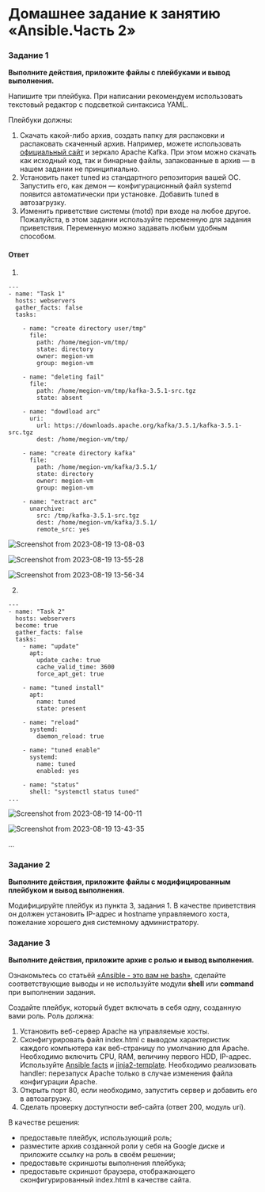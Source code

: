 # Домашнее задание к занятию «Ansible.Часть 2»

### Задание 1

**Выполните действия, приложите файлы с плейбуками и вывод выполнения.**

Напишите три плейбука. При написании рекомендуем использовать текстовый редактор с подсветкой синтаксиса YAML.

Плейбуки должны: 

1. Скачать какой-либо архив, создать папку для распаковки и распаковать скаченный архив. Например, можете использовать [официальный сайт](https://kafka.apache.org/downloads) и зеркало Apache Kafka. При этом можно скачать как исходный код, так и бинарные файлы, запакованные в архив — в нашем задании не принципиально.
2. Установить пакет tuned из стандартного репозитория вашей ОС. Запустить его, как демон — конфигурационный файл systemd появится автоматически при установке. Добавить tuned в автозагрузку.
3. Изменить приветствие системы (motd) при входе на любое другое. Пожалуйста, в этом задании используйте переменную для задания приветствия. Переменную можно задавать любым удобным способом.

#### Ответ
1.
```
---
- name: "Task 1"
  hosts: webservers
  gather_facts: false
  tasks:
   
    - name: "create directory user/tmp"
      file:
        path: /home/megion-vm/tmp/
        state: directory
        owner: megion-vm
        group: megion-vm
   
    - name: "deleting fail"
      file:
        path: /home/megion-vm/tmp/kafka-3.5.1-src.tgz
        state: absent
   
    - name: "dowdload arc"
      uri:
        url: https://downloads.apache.org/kafka/3.5.1/kafka-3.5.1-src.tgz
        dest: /home/megion-vm/tmp/
       
    - name: "create directory kafka"
      file:
        path: /home/megion-vm/kafka/3.5.1/
        state: directory
        owner: megion-vm
        group: megion-vm
   
    - name: "extract arc"
      unarchive:
        src: /tmp/kafka-3.5.1-src.tgz
        dest: /home/megion-vm/kafka/3.5.1/
        remote_src: yes
```
![Screenshot from 2023-08-19 13-08-03](https://github.com/megasts/home_works/assets/71494027/a50b46fc-33a0-474e-a632-7bae9cca86eb)

![Screenshot from 2023-08-19 13-55-28](https://github.com/megasts/home_works/assets/71494027/fb91acb1-b7df-49f3-96d9-1b0bce6022bf)

![Screenshot from 2023-08-19 13-56-34](https://github.com/megasts/home_works/assets/71494027/0e29efbf-46d6-4ccf-bb7f-7ae8ccab67fc)

2.
```
---
- name: "Task 2"
  hosts: webservers
  become: true
  gather_facts: false
  tasks:
    - name: "update"
      apt:
        update_cache: true
        cache_valid_time: 3600
        force_apt_get: true
       
    - name: "tuned install"
      apt:
        name: tuned
        state: present

    - name: "reload"
      systemd:
        daemon_reload: true    

    - name: "tuned enable" 
      systemd:
        name: tuned
        enabled: yes

    - name: "status"
      shell: "systemctl status tuned"
...

```

![Screenshot from 2023-08-19 14-00-11](https://github.com/megasts/home_works/assets/71494027/281314c1-c82e-42ce-be9f-326579d13b44)

![Screenshot from 2023-08-19 13-43-35](https://github.com/megasts/home_works/assets/71494027/0a77fc53-8bf9-44cc-808b-c254ada9ad97)


...

### Задание 2

**Выполните действия, приложите файлы с модифицированным плейбуком и вывод выполнения.** 

Модифицируйте плейбук из пункта 3, задания 1. В качестве приветствия он должен установить IP-адрес и hostname управляемого хоста, пожелание хорошего дня системному администратору. 



### Задание 3

**Выполните действия, приложите архив с ролью и вывод выполнения.**

Ознакомьтесь со статьёй [«Ansible - это вам не bash»](https://habr.com/ru/post/494738/), сделайте соответствующие выводы и не используйте модули **shell** или **command** при выполнении задания.

Создайте плейбук, который будет включать в себя одну, созданную вами роль. Роль должна:

1. Установить веб-сервер Apache на управляемые хосты.
2. Сконфигурировать файл index.html c выводом характеристик каждого компьютера как веб-страницу по умолчанию для Apache. Необходимо включить CPU, RAM, величину первого HDD, IP-адрес.
Используйте [Ansible facts](https://docs.ansible.com/ansible/latest/playbook_guide/playbooks_vars_facts.html) и [jinja2-template](https://linuxways.net/centos/how-to-use-the-jinja2-template-in-ansible/). Необходимо реализовать handler: перезапуск Apache только в случае изменения файла конфигурации Apache.
4. Открыть порт 80, если необходимо, запустить сервер и добавить его в автозагрузку.
5. Сделать проверку доступности веб-сайта (ответ 200, модуль uri).

В качестве решения:
- предоставьте плейбук, использующий роль;
- разместите архив созданной роли у себя на Google диске и приложите ссылку на роль в своём решении;
- предоставьте скриншоты выполнения плейбука;
- предоставьте скриншот браузера, отображающего сконфигурированный index.html в качестве сайта.
